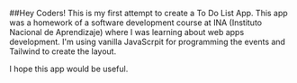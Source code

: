 ##Hey Coders!
This is my first attempt to create a To Do List App.
This app was a homework of a software development course at INA (Instituto Nacional de Aprendizaje) where I was learning about web apps development.
I'm using vanilla JavaScrpit for programming the events and Tailwind to create the layout.

I hope this app would be useful.

